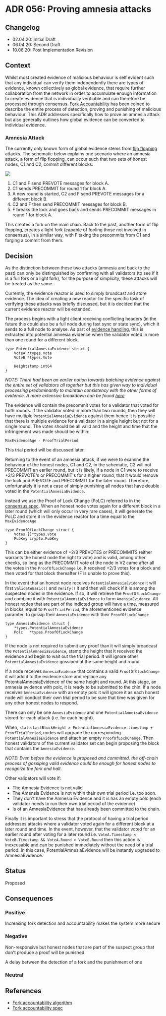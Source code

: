 # ADR 056: Proving amnesia attacks

## Changelog

- 02.04.20: Initial Draft
- 06.04.20: Second Draft
- 10.06.20: Post Implementation Revision

## Context

Whilst most created evidence of malicious behaviour is self evident such that any individual can verify them independently there are types of evidence, known collectively as global evidence, that require further collaboration from the network in order to accumulate enough information to create evidence that is individually verifiable and can therefore be processed through consensus. [Fork Accountability](https://github.com/tendermint/spec/blob/master/spec/consensus/light-client/accountability.md) has been coined to describe the entire process of detection, proving and punishing of malicious behaviour. This ADR addresses specifically how to prove an amnesia attack but also generally outlines how global evidence can be converted to individual evidence.

### Amnesia Attack

The currently only known form of global evidence stems from [flip flopping](https://github.com/tendermint/spec/blob/master/spec/consensus/light-client/accountability.md#flip-flopping) attacks. The schematic below explains one scenario where an amnesia attack, a form of flip flopping, can occur such that two sets of honest nodes, C1 and C2, commit different blocks.

![](../imgs/tm-amnesia-attack.png)

1. C1 and F send PREVOTE messages for block A.
2. C1 sends PRECOMMIT for round 1 for block A.
3. A new round is started, C2 and F send PREVOTE messages for a different block B.
4. C2 and F then send PRECOMMIT messages for block B.
5. F breaks the lock and goes back and sends PRECOMMIT messages in round 1 for block A.


This creates a fork on the main chain.  Back to the past, another form of flip flopping, creates a light fork (capable of fooling those not involved in consensus), in a similar way, with F taking the precommits from C1 and forging a commit from them.

## Decision

As the distinction between these two attacks (amnesia and back to the past) can only be distinguished by confirming with all validators (to see if it is a full fork or a light fork), for the purpose of simplicity, these attacks will be treated as the same.

Currently, the evidence reactor is used to simply broadcast and store evidence. The idea of creating a new reactor for the specific task of verifying these attacks was briefly discussed, but it is decided that the current evidence reactor will be extended.

The process begins with a light client receiving conflicting headers (in the future this could also be a full node during fast sync or state sync), which it sends to a full node to analyse. As part of [evidence handling](https://github.com/tendermint/tendermint/blob/master/docs/architecture/adr-047-handling-evidence-from-light-client.md), this is extracted into potential amnesia evidence when the validator voted in more than one round for a different block.

```golang
type PotentialAmnesiaEvidence struct {
	VoteA *types.Vote
	VoteB *types.Vote

	Heightstamp int64
}
```

*NOTE: There had been an earlier notion towards batching evidence against the entire set of validators all together but this has given way to individual processing predominantly to maintain consistency with the other forms of evidence. A more extensive breakdown can be found [here](https://github.com/tendermint/tendermint/issues/4729)*

The evidence will contain the precommit votes for a validator that voted for both rounds. If the validator voted in more than two rounds, then they will have multiple `PotentialAmnesiaEvidence` against them hence it is possible that there is multiple evidence for a validator in a single height but not for a single round. The votes should be all valid and the height and time that the infringement was made should be within:

`MaxEvidenceAge - ProofTrialPeriod`

This trial period will be discussed later.

Returning to the event of an amnesia attack, if we were to examine the behaviour of the honest nodes, C1 and C2, in the schematic, C2 will not PRECOMMIT an earlier round, but it is likely, if a node in C1 were to receive +2/3 PREVOTE's or PRECOMMIT's for a higher round, that it would remove the lock and PREVOTE and PRECOMMIT for the later round. Therefore, unfortunately it is not a case of simply punishing all nodes that have double voted in the `PotentialAmnesiaEvidence`.

Instead we use the Proof of Lock Change (PoLC) referred to in the [consensus spec](https://github.com/tendermint/spec/blob/master/spec/consensus/consensus.md#terms). When an honest node votes again for a different block in a later round
(which will only occur in very rare cases), it will generate the PoLC and store it in the evidence reactor for a time equal to the `MaxEvidenceAge`

```golang
type ProofOfLockChange struct {
	Votes []*types.Vote
	PubKey crypto.PubKey
}
```

This can be either evidence of +2/3 PREVOTES or PRECOMMITS (either warrants the honest node the right to vote) and is valid, among other checks, so long as the PRECOMMIT vote of the node in V2 came after all the votes in the `ProofOfLockChange` i.e. it received +2/3 votes for a block and then voted for that block thereafter (F is unable to prove this).

In the event that an honest node receives `PotentialAmnesiaEvidence` it will first `ValidateBasic()` and `Verify()` it and then will check if it is among the suspected nodes in the evidence. If so, it will retrieve the `ProofOfLockChange` and combine it with `PotentialAmensiaEvidence` to form `AmensiaEvidence`. All honest nodes that are part of the indicted group will have a time, measured in blocks, equal to `ProofTrialPeriod`, the aforementioned evidence paramter, to gossip their `AmnesiaEvidence` with their `ProofOfLockChange`

```golang
type AmnesiaEvidence struct {
	*types.PotentialAmnesiaEvidence
	Polc   *types.ProofOfLockChange
}
```

If the node is not required to submit any proof than it will simply broadcast the `PotentialAmnesiaEvidence`, stamp the height that it received the evidence and begin to wait out the trial period. It will ignore other `PotentialAmnesiaEvidence` gossiped at the same height and round.

If a node receives `AmnesiaEvidence` that contains a valid `ProofOfClockChange` it will add it to the evidence store and replace any PotentialAmnesiaEvidence of the same height and round. At this stage, an amnesia evidence with polc, it is ready to be submitted to the chin. If a node receives `AmnesiaEvidence` with an empty polc it will ignore it as each honest node will conduct their own trial period to be sure that time was given for any other honest nodes to respond.

There can only be one `AmnesiaEvidence` and one `PotentialAmneisaEvidence` stored for each attack (i.e. for each height).

When, `state.LastBlockHeight > PotentialAmnesiaEvidence.timestamp + ProofTrialPeriod`, nodes will upgrade the corresponding `PotentialAmnesiaEvidence` and attach an empty `ProofOfLockChange`. Then honest validators of the current validator set can begin proposing the block that contains the `AmnesiaEvidence`.

*NOTE: Even before the evidence is proposed and committed, the off-chain process of gossiping valid evidence could be
 enough for honest nodes to recognize the fork and halt.*

Other validators will vote <nil> if:

- The Amnesia Evidence is not valid
- The Amensia Evidence is not within their own trial period i.e. too soon.
- They don't have the Amnesia Evidence and it is has an empty polc (each validator needs to run their own trial period of the evidence)
- Is of an AmnesiaEvidence that has already been committed to the chain.

Finally it is important to stress that the protocol of having a trial period addresses attacks where a validator voted again for a different block at a later round and time. In the event, however, that the validator voted for an earlier round after voting for a later round i.e. `VoteA.Timestamp < VoteB.Timestamp && VoteA.Round > VoteB.Round` then this action is inexcusable and can be punished immediately without the need of a trial period. In this case, PotentialAmnesiaEvidence will be instantly upgraded to AmnesiaEvidence.


## Status

Proposed

## Consequences

### Positive

Increasing fork detection and accountability makes the system more secure

### Negative

Non-responsive but honest nodes that are part of the suspect group that don't produce a proof will be punished

A delay between the detection of a fork and the punishment of one

### Neutral


## References

- [Fork accountability algorithm](https://docs.google.com/document/d/11ZhMsCj3y7zIZz4udO9l25xqb0kl7gmWqNpGVRzOeyY/edit)
- [Fork accountability spec](https://github.com/tendermint/spec/blob/master/spec/consensus/light-client/accountability.md)
